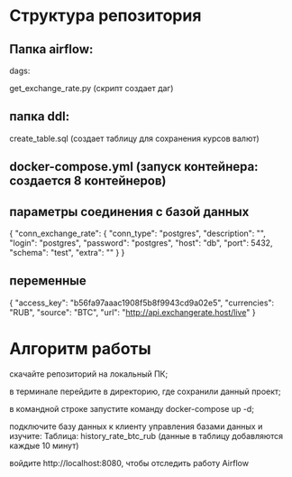 # Структура репозитория
## Папка airflow:
dags:

get_exchange_rate.py (скрипт создает даг)

## папка ddl:
create_table.sql (создает таблицу для сохранения курсов валют)

## docker-compose.yml (запуск контейнера: создается 8 контейнеров)

## параметры соединения с базой данных
{
  "conn_exchange_rate": {
    "conn_type": "postgres",
    "description": "",
    "login": "postgres",
    "password": "postgres",
    "host": "db",
    "port": 5432,
    "schema": "test",
    "extra": ""
  }
}

## переменные
{
    "access_key": "b56fa97aaac1908f5b8f9943cd9a02e5",
    "currencies": "RUB",
    "source": "BTC",
    "url": "http://api.exchangerate.host/live"
}


# Алгоритм работы

скачайте репозиторий на локальный ПК;

в терминале перейдите в директорию, где сохранили данный проект;

в командной строке запустите команду docker-compose up -d;

подключите базу данных к клиенту управления базами данных и изучите:
    Таблица: history_rate_btc_rub (данные в таблицу добавляются каждые 10 минут)

войдите http://localhost:8080, чтобы отследить работу Airflow
